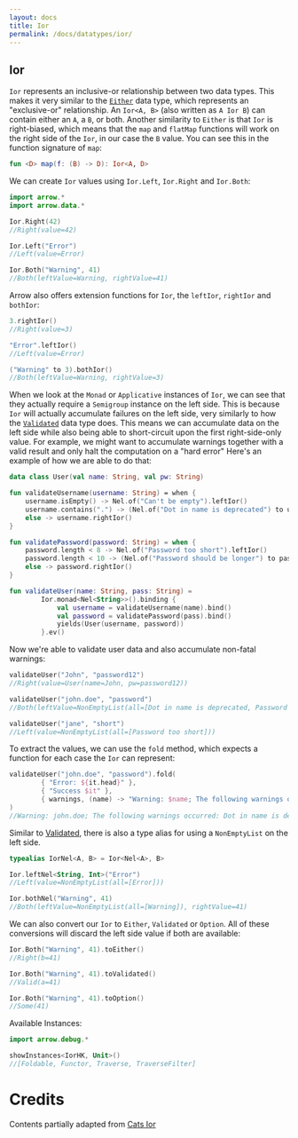```yaml
---
layout: docs
title: Ior
permalink: /docs/datatypes/ior/
---
```


## Ior 

`Ior` represents an inclusive-or relationship between two data types.
This makes it very similar to the [`Either`](/docs/datatypes/either) data type, which represents an "exclusive-or" relationship.
An `Ior<A, B>` (also written as `A Ior B`) can contain either an `A`, a `B`, or both.
Another similarity to `Either` is that `Ior` is right-biased,
which means that the `map` and `flatMap` functions will work on the right side of the `Ior`, in our case the `B` value.
You can see this in the function signature of `map`:

```kotlin
fun <D> map(f: (B) -> D): Ior<A, D>
```

We can create `Ior` values using `Ior.Left`, `Ior.Right` and `Ior.Both`:

```kotlin
import arrow.*
import arrow.data.*

Ior.Right(42)
//Right(value=42)
```

```kotlin
Ior.Left("Error")
//Left(value=Error)
```

```kotlin
Ior.Both("Warning", 41)
//Both(leftValue=Warning, rightValue=41)
```

Arrow also offers extension functions for `Ior`, the `leftIor`, `rightIor` and `bothIor`:

```kotlin
3.rightIor()
//Right(value=3)
```

```kotlin
"Error".leftIor()
//Left(value=Error)
```

```kotlin
("Warning" to 3).bothIor()
//Both(leftValue=Warning, rightValue=3)
```


When we look at the `Monad` or `Applicative` instances of `Ior`, we can see that they actually require a `Semigroup` instance on the left side.
This is because `Ior` will actually accumulate failures on the left side, very similarly to how the [`Validated`](/docs/datatypes/validated) data type does.
This means we can accumulate data on the left side while also being able to short-circuit upon the first right-side-only value.
For example, we might want to accumulate warnings together with a valid result and only halt the computation on a "hard error"
Here's an example of how we are able to do that:

```kotlin
data class User(val name: String, val pw: String)

fun validateUsername(username: String) = when {
    username.isEmpty() -> Nel.of("Can't be empty").leftIor()
    username.contains(".") -> (Nel.of("Dot in name is deprecated") to username).bothIor()
    else -> username.rightIor()
}

fun validatePassword(password: String) = when {
    password.length < 8 -> Nel.of("Password too short").leftIor()
    password.length < 10 -> (Nel.of("Password should be longer") to password).bothIor()
    else -> password.rightIor()
}

fun validateUser(name: String, pass: String) =
        Ior.monad<Nel<String>>().binding {
            val username = validateUsername(name).bind()
            val password = validatePassword(pass).bind()
            yields(User(username, password))
        }.ev()
```

Now we're able to validate user data and also accumulate non-fatal warnings:

```kotlin
validateUser("John", "password12")
//Right(value=User(name=John, pw=password12))
```

```kotlin
validateUser("john.doe", "password")
//Both(leftValue=NonEmptyList(all=[Dot in name is deprecated, Password should be longer]), rightValue=User(name=john.doe, pw=password))
```

```kotlin
validateUser("jane", "short")
//Left(value=NonEmptyList(all=[Password too short]))
```

To extract the values, we can use the `fold` method, which expects a function for each case the `Ior` can represent:

```kotlin
validateUser("john.doe", "password").fold(
        { "Error: ${it.head}" },
        { "Success $it" },
        { warnings, (name) -> "Warning: $name; The following warnings occurred: ${warnings.show()}" }
)
//Warning: john.doe; The following warnings occurred: Dot in name is deprecated, Password should be longer
```
Similar to [Validated](/docs/datatypes/validated), there is also a type alias for using a `NonEmptyList` on the left side.

```kotlin
typealias IorNel<A, B> = Ior<Nel<A>, B>
```

```kotlin
Ior.leftNel<String, Int>("Error")
//Left(value=NonEmptyList(all=[Error]))
```

```kotlin
Ior.bothNel("Warning", 41)
//Both(leftValue=NonEmptyList(all=[Warning]), rightValue=41)
```

We can also convert our `Ior` to `Either`, `Validated` or `Option`.
All of these conversions will discard the left side value if both are available:

```kotlin
Ior.Both("Warning", 41).toEither()
//Right(b=41)
```

```kotlin
Ior.Both("Warning", 41).toValidated()
//Valid(a=41)
```

```kotlin
Ior.Both("Warning", 41).toOption()
//Some(41)
```

Available Instances:

```kotlin
import arrow.debug.*

showInstances<IorHK, Unit>()
//[Foldable, Functor, Traverse, TraverseFilter]
```

# Credits

Contents partially adapted from [Cats Ior](https://typelevel.org/cats/datatypes/ior.html)
